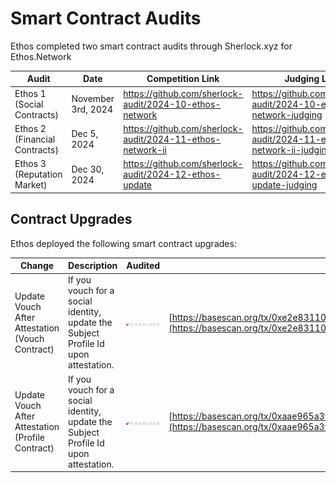# Smart Contract Audits

Ethos completed two smart contract audits through Sherlock.xyz for Ethos.Network

<table data-full-width="true"><thead><tr><th width="245">Audit</th><th>Date</th><th data-type="content-ref">Competition Link</th><th data-type="content-ref">Judging Link</th><th data-type="content-ref">PDF Report</th></tr></thead><tbody><tr><td>Ethos 1 (Social Contracts)</td><td>November 3rd, 2024</td><td><a href="https://github.com/sherlock-audit/2024-10-ethos-network">https://github.com/sherlock-audit/2024-10-ethos-network</a></td><td><a href="https://github.com/sherlock-audit/2024-10-ethos-network-judging">https://github.com/sherlock-audit/2024-10-ethos-network-judging</a></td><td><a href="https://github.com/sherlock-audit/2024-10-ethos-network-judging/blob/main/Audit_Report.pdf">https://github.com/sherlock-audit/2024-10-ethos-network-judging/blob/main/Audit_Report.pdf</a></td></tr><tr><td>Ethos 2 (Financial Contracts)</td><td>Dec 5, 2024</td><td><a href="https://github.com/sherlock-audit/2024-11-ethos-network-ii">https://github.com/sherlock-audit/2024-11-ethos-network-ii</a></td><td><a href="https://github.com/sherlock-audit/2024-11-ethos-network-ii-judging">https://github.com/sherlock-audit/2024-11-ethos-network-ii-judging</a></td><td><a href="https://github.com/sherlock-audit/2024-11-ethos-network-ii-judging/blob/main/Audit_Report.pdf">https://github.com/sherlock-audit/2024-11-ethos-network-ii-judging/blob/main/Audit_Report.pdf</a></td></tr><tr><td>Ethos 3 (Reputation Market)</td><td>Dec 30, 2024</td><td><a href="https://github.com/sherlock-audit/2024-12-ethos-update">https://github.com/sherlock-audit/2024-12-ethos-update</a></td><td><a href="https://github.com/sherlock-audit/2024-12-ethos-update-judging">https://github.com/sherlock-audit/2024-12-ethos-update-judging</a></td><td><a href="https://github.com/sherlock-audit/2024-12-ethos-update-judging/blob/main/Audit_Report.pdf">https://github.com/sherlock-audit/2024-12-ethos-update-judging/blob/main/Audit_Report.pdf</a></td></tr></tbody></table>

## Contract Upgrades

Ethos deployed the following smart contract upgrades:

| Change                                            | Description                                                                         | Audited                                                                       | Transaction                                                                                                                                                                                                        |
| ------------------------------------------------- | ----------------------------------------------------------------------------------- | ----------------------------------------------------------------------------- | ------------------------------------------------------------------------------------------------------------------------------------------------------------------------------------------------------------------ |
| Update Vouch After Attestation (Vouch Contract)   | If you vouch for a social identity, update the Subject Profile Id upon attestation. | <img src="../.gitbook/assets/sherlock-dark.webp" alt="" data-size="original"> | [https://basescan.org/tx/0xe2e83110a708016ac45ef5b50c514cb09b16a476c5b2da966351f310d5b426c1#eventlog#539](https://basescan.org/tx/0xe2e83110a708016ac45ef5b50c514cb09b16a476c5b2da966351f310d5b426c1#eventlog#539) |
| Update Vouch After Attestation (Profile Contract) | If you vouch for a social identity, update the Subject Profile Id upon attestation. | <img src="../.gitbook/assets/sherlock-dark.webp" alt="" data-size="original"> | [https://basescan.org/tx/0xaae965a3f277c66d488cceab54a3ac7232187df13da49675fc724bf5d90681ea#eventlog#306](https://basescan.org/tx/0xaae965a3f277c66d488cceab54a3ac7232187df13da49675fc724bf5d90681ea#eventlog#306) |


